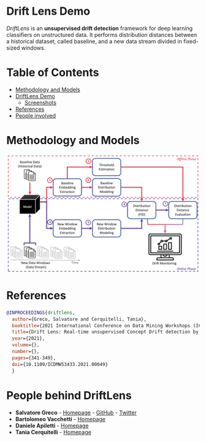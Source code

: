 # Drift Lens Demo

*DriftLens* is an **unsupervised drift detection** framework for deep learning classifiers on unstructured data.
It performs distribution distances between a historical dataset, called baseline, and a new data stream divided in fixed-sized windows.

# Table of Contents

- [Methodology and Models](#methodology-and-models)
- [DriftLens Demo](#demo)
  - [Screenshots](#screenshots)
- [References](#references)
- [People involved](#people-behind-driftlens)

# Methodology and Models
![Screenshot](static/images/driftlens-demo-architecture.png)

# References
```bibtex
@INPROCEEDINGS{driftlens,
  author={Greco, Salvatore and Cerquitelli, Tania},
  booktitle={2021 International Conference on Data Mining Workshops (ICDMW)}, 
  title={Drift Lens: Real-time unsupervised Concept Drift detection by evaluating per-label embedding distributions}, 
  year={2021},
  volume={},
  number={},
  pages={341-349},
  doi={10.1109/ICDMW53433.2021.00049}
  }
```

# People behind DriftLens

- **Salvatore Greco** - [Homepage](https://grecosalvatore.github.io/) - [GitHub](https://github.com/grecosalvatore) - [Twitter](https://twitter.com/_salvatoregreco)
- **Bartolomeo Vacchetti** - [Homepage]()
- **Daniele Apiletti** - [Homepage]()
- **Tania Cerquitelli** - [Homepage]()